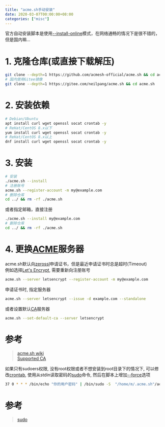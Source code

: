 ```yaml
---
title: "acme.sh手动安装"
date: 2020-03-07T00:00:00+08:00
categories: ["misc"]
---
```


官方自动安装脚本是使用[--install-online](https://github.com/acmesh-official/get.acme.sh/blob/master/index.html#L49)模式，在网络通畅的情况下是很不错的，但是国内嘛...

# 1. 克隆仓库(或直接下载解压)
```sh
git clone --depth=1 https://github.com/acmesh-official/acme.sh && cd acme.sh
# 国内使用Gitee镜像
git clone --depth=1 https://gitee.com/neilpang/acme.sh && cd acme.sh
```

# 2. 安装依赖
```sh
# Debian/Ubuntu
apt install curl wget openssl socat crontab -y
# ReHat/CentOS 8.x以下
yum install curl wget openssl socat crontab -y
# ReHat/CentOS 8.x以上
dnf install curl wget openssl socat crontab -y
```

# 3. 安装
```sh
# 安装
./acme.sh --install
# 注册账号
acme.sh --register-account -m my@example.com
# 删除仓库
cd ../ && rm -rf ./acme.sh
```

或者指定邮箱，直接注册

```sh
./acme.sh --install my@example.com
# 删除仓库
cd ../ && rm -rf ./acme.sh
```

# 4. 更换[ACME]()服务器
acme.sh默认向[zerossl](https://zerossl.com/)申请证书，但是最近申请证书时总是超时(Timeout)  
例如选择[Let's Encrypt](https://letsencrypt.org/), 需要重新向注册账号  
```sh
acme.sh --server letsencrypt --register-account -m my@example.com
```

申请证书时, 指定服务器  
```sh
acme.sh --server letsencrypt --issue -d example.com --standalone
```

或者设置默认[CA]()服务器  
```sh
acme.sh --set-default-ca --server letsencrypt
```

# 参考
> [acme.sh wiki](https://github.com/acmesh-official/acme.sh/wiki)  
> [Supported CA](https://github.com/acmesh-official/acme.sh#supported-ca)  


如果只有sudoers权限, 没有root权限或者不想安装到root目录下的情况下, 可以修改[crontab](), 使用从stdin读取密码的[sudo]()命令, 然后在脚本上增加[--force]()选项  
```sh
37 0 * * * /bin/echo "你的用户密码" | /bin/sudo -S  "/home/m/.acme.sh"/acme.sh --force --cron --home "/home/m/.acme.sh" > /dev/null  
```

# 参考
> [sudo](https://github.com/acmesh-official/acme.sh/wiki/sudo)  
